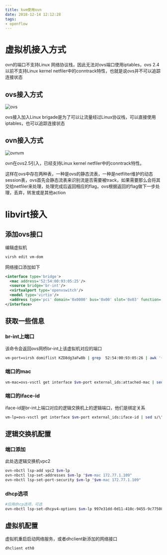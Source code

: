 ```yaml
---
title: kvm使用ovn
date: 2018-12-14 12:12:28
tags:
- openflow
---
```


# 虚拟机接入方式

ovn的端口不支持Linux 网络协议栈，因此无法对ovs端口使用iptables，ovs 2.4以前不支持Linux kernel netfiler中的conntrack特性，也就是说ovs并不可以追踪连接状态

<!--more-->

## ovs接入方式

![ovs](https://qiniu.li-rui.top/ovs.png)

ovs接入加入Linux brigade是为了可以让流量经过Linux协议栈，可以直接使用iptables，也可以追踪连接状态

## ovn接入方式

![ovnvm](https://qiniu.li-rui.top/ovnvm.png)

ovn在ovs2.5引入，已经支持Linux kernel netfiler中的conntrack特性。

这样在ovs中存在两种表，一种是ovs的静态流表，一种是netfilter维护的动态session表，ovs首先会静态流表来识别流是否需要被track，如果需要那么会将其交给netfiler来处理，处理完成后返回相应的flag，ovs根据返回的flag做下一步处理，丢弃，转发或是其他action

# libvirt接入

## 添加ovs接口

编辑虚拟机

```bash
virsh edit vm-dom
```
网络接口添加如下

```xml
<interface type='bridge'>
  <mac address='52:54:00:93:05:25'/>
  <source bridge='br-int'/>
  <virtualport type='openvswitch'/>  
  <model type='virtio'/>
  <address type='pci' domain='0x0000' bus='0x00' slot='0x03' function='0x0'/>
</interface>
```

## 获取一些信息

### br-int上端口

该命令会返回ovs网桥br-int上该虚拟机对应的端口

```bash
vm-port=virsh domiflist KZD8dg3aFw8b | grep  52:54:00:93:05:26 | awk '{print $1}'
```

### 端口的mac

```bash
vm-mac=ovs-vsctl get interface $vm-port external_ids:attached-mac | sed s/\"//g
```

### 端口的iface-id

iface-id是br-int上端口对应的逻辑交换机上的逻辑端口，他们是绑定关系

```bash
vm-lp=ovs-vsctl get interface $vm-port external_ids:iface-id | sed s/\"//g
```

## 逻辑交换机配置

### 端口添加

此处选逻辑交换机vpc2

```bash
ovn-nbctl lsp-add vpc2 $vm-lp
ovn-nbctl lsp-set-addresses $vm-lp "$vm-mac 172.77.1.109"
ovn-nbctl lsp-set-port-security $vm-lp "$vm-mac 172.77.1.109"
```

### dhcp选项

```bash
#应用dhcp选项，可选
ovn-nbctl lsp-set-dhcpv4-options $vm-lp 997e31dd-0d11-410c-9455-9c775085bed1
```

## 虚拟机配置

虚拟机重启启动网络服务，或者dhclient新添加的网络接口

```bash
dhclient eth0
```